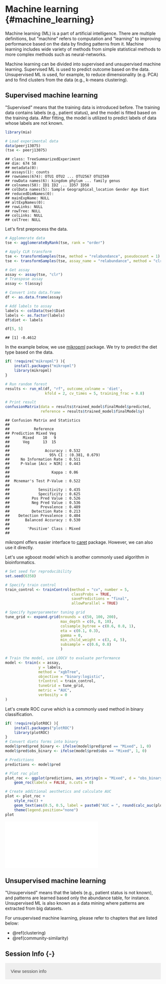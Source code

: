 # Machine learning {#machine_learning}

<script>
document.addEventListener("click", function (event) {
    if (event.target.classList.contains("rebook-collapse")) {
        event.target.classList.toggle("active");
        var content = event.target.nextElementSibling;
        if (content.style.display === "block") {
            content.style.display = "none";
        } else {
            content.style.display = "block";
        }
    }
})
</script>

<style>
.rebook-collapse {
  background-color: #eee;
  color: #444;
  cursor: pointer;
  padding: 18px;
  width: 100%;
  border: none;
  text-align: left;
  outline: none;
  font-size: 15px;
}

.rebook-content {
  padding: 0 18px;
  display: none;
  overflow: hidden;
  background-color: #f1f1f1;
}
</style>

Machine learning (ML) is a part of artificial intelligence. There are multiple
definitions, but "machine" refers to computation and "learning" to improving 
performance based on the data by finding patterns from it. Machine learning
includes wide variety of methods from simple statistical methods to more 
complex methods such as neural-networks. 

Machine learning can be divided into supervised and unsupervised machine learning.
Supervised ML is used to predict outcome based on the data. Unsupervised ML is used, 
for example, to reduce dimensionality (e.g. PCA) and to find clusters from the 
data (e.g., k-means clustering). 


## Supervised machine learning

"Supervised" means that the training data is introduced before. The training data
contains labels (e.g., patient status), and the model is fitted based on the 
training data. After fitting, the model is utilized to predict labels of data whose 
labels are not known. 


```r
library(mia)

# Load experimental data
data(peerj13075)
(tse <- peerj13075)
```

```
## class: TreeSummarizedExperiment 
## dim: 674 58 
## metadata(0):
## assays(1): counts
## rownames(674): OTU1 OTU2 ... OTU2567 OTU2569
## rowData names(6): kingdom phylum ... family genus
## colnames(58): ID1 ID2 ... ID57 ID58
## colData names(5): Sample Geographical_location Gender Age Diet
## reducedDimNames(0):
## mainExpName: NULL
## altExpNames(0):
## rowLinks: NULL
## rowTree: NULL
## colLinks: NULL
## colTree: NULL
```

Let's first preprocess the data.


```r
# Agglomerate data
tse <- agglomerateByRank(tse, rank = "order")

# Apply CLR transform
tse <- transformSamples(tse, method = "relabundance", pseudocount = 1)
tse <- transformSamples(tse, assay_name = "relabundance", method = "clr")

# Get assay
assay <- assay(tse, "clr")
# Transpose assay
assay <- t(assay)

# Convert into data.frame
df <- as.data.frame(assay)

# Add labels to assay
labels <- colData(tse)$Diet
labels <- as.factor(labels)
df$diet <- labels 

df[5, 5]
```

```
## [1] -0.4612
```

In the example below, we use [mikropml](https://journals.asm.org/doi/10.1128/mBio.00434-20)
package. We try to predict the diet type based on the data.


```r
if( !require("mikropml") ){
    install.packages("mikropml")
    library(mikropml)
}

# Run random forest 
results <- run_ml(df, "rf", outcome_colname = 'diet', 
                  kfold = 2, cv_times = 5, training_frac = 0.8)

# Print result
confusionMatrix(data = results$trained_model$finalModel$predicted, 
                reference = results$trained_model$finalModel$y)
```

```
## Confusion Matrix and Statistics
## 
##           Reference
## Prediction Mixed Veg
##      Mixed    10   9
##      Veg      13  15
##                                         
##                Accuracy : 0.532         
##                  95% CI : (0.381, 0.679)
##     No Information Rate : 0.511         
##     P-Value [Acc > NIR] : 0.443         
##                                         
##                   Kappa : 0.06          
##                                         
##  Mcnemar's Test P-Value : 0.522         
##                                         
##             Sensitivity : 0.435         
##             Specificity : 0.625         
##          Pos Pred Value : 0.526         
##          Neg Pred Value : 0.536         
##              Prevalence : 0.489         
##          Detection Rate : 0.213         
##    Detection Prevalence : 0.404         
##       Balanced Accuracy : 0.530         
##                                         
##        'Positive' Class : Mixed         
## 
```

mikropml offers easier interface to [caret](https://cran.r-project.org/web/packages/caret/index.html) 
package. However, we can also use it directly.

Let's use xgboost model which is another commonly used algorithm in bioinformatics.


```r
# Set seed for reproducibility
set.seed(6358)

# Specify train control
train_control <- trainControl(method = "cv", number = 5,
                              classProbs = TRUE, 
                              savePredictions = "final",
                              allowParallel = TRUE)

# Specify hyperparameter tuning grid
tune_grid <- expand.grid(nrounds = c(50, 100, 200),
                         max_depth = c(6, 8, 10),
                         colsample_bytree = c(0.6, 0.8, 1),
                         eta = c(0.1, 0.3),
                         gamma = 0,
                         min_child_weight = c(3, 4, 5),
                         subsample = c(0.6, 0.8)
                         )

# Train the model, use LOOCV to evaluate performance
model <- train(x = assay, 
               y = labels, 
               method = "xgbTree",
               objective = "binary:logistic",
               trControl = train_control,
               tuneGrid = tune_grid,
               metric = "AUC",
               verbosity = 0
)
```

Let's create ROC curve which is a commonly used method in binary classification.


```r
if( !require(plotROC) ){
    install.packages("plotROC")
    library(plotROC)
}
# Convert diets forms into binary
model$pred$pred_binary <- ifelse(model$pred$pred == "Mixed", 1, 0)
model$pred$obs_binary <- ifelse(model$pred$obs == "Mixed", 1, 0)

# Predictions
predictions <- model$pred

# Plot roc plot
plot_roc <- ggplot(predictions, aes_string(m = "Mixed", d = "obs_binary")) +
    geom_roc(labels = FALSE, n.cuts = 0)

# Create additional aesthetics and calculate AUC
plot <- plot_roc + 
    style_roc() + 
    geom_text(aes(0.5, 0.5, label = paste0("AUC = ", round(calc_auc(plot_roc)$AUC, 3) ) )) +
    theme(legend.position="none")
plot
```

![](40_machine_learning_files/figure-latex/super5-1.pdf)<!-- --> 


## Unsupervised machine learning

"Unsupervised" means that the labels (e.g., patient status is not known), 
and patterns are learned based only the abundance table, for instance. 
Unsupervised ML is also known as a data mining where patterns are extracted 
from big datasets. 

For unsupervised machine learning, please refer to chapters that are listed below:

- \@ref(clustering)
- \@ref(community-similarity) 

## Session Info {-}

<button class="rebook-collapse">View session info</button>
<div class="rebook-content">
```
R version 4.2.1 (2022-06-23)
Platform: x86_64-pc-linux-gnu (64-bit)
Running under: Ubuntu 20.04.4 LTS

Matrix products: default
BLAS:   /usr/lib/x86_64-linux-gnu/openblas-pthread/libblas.so.3
LAPACK: /usr/lib/x86_64-linux-gnu/openblas-pthread/liblapack.so.3

locale:
 [1] LC_CTYPE=en_US.UTF-8       LC_NUMERIC=C              
 [3] LC_TIME=en_US.UTF-8        LC_COLLATE=en_US.UTF-8    
 [5] LC_MONETARY=en_US.UTF-8    LC_MESSAGES=en_US.UTF-8   
 [7] LC_PAPER=en_US.UTF-8       LC_NAME=C                 
 [9] LC_ADDRESS=C               LC_TELEPHONE=C            
[11] LC_MEASUREMENT=en_US.UTF-8 LC_IDENTIFICATION=C       

attached base packages:
[1] stats4    stats     graphics  grDevices utils     datasets  methods  
[8] base     

other attached packages:
 [1] plotROC_2.3.0                  caret_6.0-93                  
 [3] lattice_0.20-45                ggplot2_3.3.6                 
 [5] mikropml_1.3.0                 mia_1.5.16                    
 [7] MultiAssayExperiment_1.22.0    TreeSummarizedExperiment_2.1.4
 [9] Biostrings_2.64.1              XVector_0.36.0                
[11] SingleCellExperiment_1.18.1    SummarizedExperiment_1.26.1   
[13] Biobase_2.56.0                 GenomicRanges_1.48.0          
[15] GenomeInfoDb_1.32.4            IRanges_2.30.1                
[17] S4Vectors_0.34.0               BiocGenerics_0.42.0           
[19] MatrixGenerics_1.8.1           matrixStats_0.62.0-9003       
[21] BiocStyle_2.24.0               rebook_1.6.0                  

loaded via a namespace (and not attached):
  [1] plyr_1.8.7                  lazyeval_0.2.2             
  [3] splines_4.2.1               BiocParallel_1.30.3        
  [5] listenv_0.8.0               scater_1.24.0              
  [7] digest_0.6.29               foreach_1.5.2              
  [9] yulab.utils_0.0.5           htmltools_0.5.3            
 [11] viridis_0.6.2               fansi_1.0.3                
 [13] magrittr_2.0.3              memoise_2.0.1              
 [15] MLmetrics_1.1.1             ScaledMatrix_1.4.1         
 [17] cluster_2.1.4               ROCR_1.0-11                
 [19] DECIPHER_2.24.0             recipes_1.0.1              
 [21] globals_0.16.1              gower_1.0.0                
 [23] hardhat_1.2.0               colorspace_2.0-3           
 [25] blob_1.2.3                  ggrepel_0.9.1              
 [27] xfun_0.33                   dplyr_1.0.10               
 [29] crayon_1.5.2                RCurl_1.98-1.9             
 [31] jsonlite_1.8.2              graph_1.74.0               
 [33] survival_3.4-0              iterators_1.0.14           
 [35] ape_5.6-2                   glue_1.6.2                 
 [37] gtable_0.3.1                ipred_0.9-13               
 [39] zlibbioc_1.42.0             DelayedArray_0.22.0        
 [41] kernlab_0.9-31              BiocSingular_1.12.0        
 [43] shape_1.4.6                 future.apply_1.9.1         
 [45] scales_1.2.1                DBI_1.1.3                  
 [47] Rcpp_1.0.9                  viridisLite_0.4.1          
 [49] decontam_1.16.0             tidytree_0.4.1             
 [51] proxy_0.4-27                bit_4.0.4                  
 [53] rsvd_1.0.5                  lava_1.6.10                
 [55] prodlim_2019.11.13          glmnet_4.1-4               
 [57] dir.expiry_1.4.0            ellipsis_0.3.2             
 [59] farver_2.1.1                pkgconfig_2.0.3            
 [61] XML_3.99-0.11               scuttle_1.6.3              
 [63] nnet_7.3-18                 CodeDepends_0.6.5          
 [65] utf8_1.2.2                  labeling_0.4.2             
 [67] tidyselect_1.1.2            rlang_1.0.6                
 [69] reshape2_1.4.4              munsell_0.5.0              
 [71] tools_4.2.1                 cachem_1.0.6               
 [73] xgboost_1.6.0.1             cli_3.4.1                  
 [75] DirichletMultinomial_1.38.0 generics_0.1.3             
 [77] RSQLite_2.2.18              evaluate_0.16              
 [79] stringr_1.4.1               fastmap_1.1.0              
 [81] yaml_2.3.5                  ModelMetrics_1.2.2.2       
 [83] knitr_1.40                  bit64_4.0.5                
 [85] randomForest_4.7-1.1        purrr_0.3.4                
 [87] future_1.28.0               nlme_3.1-159               
 [89] sparseMatrixStats_1.8.0     compiler_4.2.1             
 [91] beeswarm_0.4.0              filelock_1.0.2             
 [93] e1071_1.7-11                treeio_1.20.2              
 [95] tibble_3.1.8                stringi_1.7.8              
 [97] highr_0.9                   Matrix_1.5-1               
 [99] vegan_2.6-2                 permute_0.9-7              
[101] vctrs_0.4.2                 pillar_1.8.1               
[103] lifecycle_1.0.2             BiocManager_1.30.18        
[105] BiocNeighbors_1.14.0        data.table_1.14.2          
[107] bitops_1.0-7                irlba_2.3.5.1              
[109] R6_2.5.1                    bookdown_0.29              
[111] gridExtra_2.3               vipor_0.4.5                
[113] parallelly_1.32.1           codetools_0.2-18           
[115] MASS_7.3-58.1               assertthat_0.2.1           
[117] withr_2.5.0                 GenomeInfoDbData_1.2.8     
[119] mgcv_1.8-40                 parallel_4.2.1             
[121] grid_4.2.1                  rpart_4.1.16               
[123] beachmat_2.12.0             timeDate_4021.106          
[125] tidyr_1.2.1                 class_7.3-20               
[127] rmarkdown_2.16              DelayedMatrixStats_1.18.1  
[129] pROC_1.18.0                 lubridate_1.8.0            
[131] ggbeeswarm_0.6.0           
```
</div>

